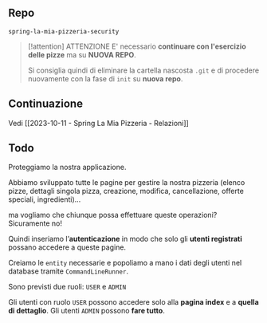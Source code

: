 ## Repo
`spring-la-mia-pizzeria-security`

> [!attention] ATTENZIONE
> E' necessario **continuare con l'esercizio delle pizze** ma su **NUOVA REPO**.
> 
> Si consiglia quindi di eliminare la cartella nascosta `.git` e di procedere nuovamente con la fase di `init` su **nuova repo**.

## Continuazione
Vedi [[2023-10-11 - Spring La Mia Pizzeria - Relazioni]]

## Todo
Proteggiamo la nostra applicazione.

Abbiamo sviluppato tutte le pagine per gestire la nostra pizzeria (elenco pizze, dettagli singola pizza, creazione, modifica, cancellazione, offerte speciali, ingredienti)…

ma vogliamo che chiunque possa effettuare queste operazioni?
Sicuramente no!

Quindi inseriamo l’**autenticazione** in modo che solo gli **utenti registrati** possano accedere a queste pagine.

Creiamo le `entity` necessarie e popoliamo a mano i dati degli utenti nel database tramite `CommandLineRunner`.

Sono previsti due ruoli: `USER` e `ADMIN`

Gli utenti con ruolo `USER` possono accedere solo alla **pagina index** e a **quella di dettaglio**.
Gli utenti `ADMIN` possono **fare tutto**.